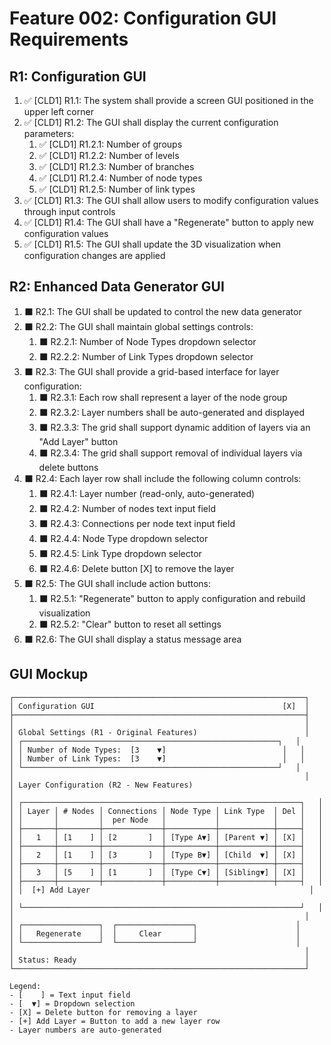# Feature 002: Configuration GUI Requirements

## R1: Configuration GUI

1. ✅ [CLD1] R1.1: The system shall provide a screen GUI positioned in the upper left corner
2. ✅ [CLD1] R1.2: The GUI shall display the current configuration parameters:
   1. ✅ [CLD1] R1.2.1: Number of groups
   2. ✅ [CLD1] R1.2.2: Number of levels
   3. ✅ [CLD1] R1.2.3: Number of branches
   4. ✅ [CLD1] R1.2.4: Number of node types
   5. ✅ [CLD1] R1.2.5: Number of link types
3. ✅ [CLD1] R1.3: The GUI shall allow users to modify configuration values through input controls
4. ✅ [CLD1] R1.4: The GUI shall have a "Regenerate" button to apply new configuration values
5. ✅ [CLD1] R1.5: The GUI shall update the 3D visualization when configuration changes are applied

## R2: Enhanced Data Generator GUI

1. ⬛ R2.1: The GUI shall be updated to control the new data generator
2. ⬛ R2.2: The GUI shall maintain global settings controls:
   1. ⬛ R2.2.1: Number of Node Types dropdown selector
   2. ⬛ R2.2.2: Number of Link Types dropdown selector
3. ⬛ R2.3: The GUI shall provide a grid-based interface for layer configuration:
   1. ⬛ R2.3.1: Each row shall represent a layer of the node group
   2. ⬛ R2.3.2: Layer numbers shall be auto-generated and displayed
   3. ⬛ R2.3.3: The grid shall support dynamic addition of layers via an "Add Layer" button
   4. ⬛ R2.3.4: The grid shall support removal of individual layers via delete buttons
4. ⬛ R2.4: Each layer row shall include the following column controls:
   1. ⬛ R2.4.1: Layer number (read-only, auto-generated)
   2. ⬛ R2.4.2: Number of nodes text input field
   3. ⬛ R2.4.3: Connections per node text input field
   4. ⬛ R2.4.4: Node Type dropdown selector
   5. ⬛ R2.4.5: Link Type dropdown selector
   6. ⬛ R2.4.6: Delete button [X] to remove the layer
5. ⬛ R2.5: The GUI shall include action buttons:
   1. ⬛ R2.5.1: "Regenerate" button to apply configuration and rebuild visualization
   2. ⬛ R2.5.2: "Clear" button to reset all settings
6. ⬛ R2.6: The GUI shall display a status message area

## GUI Mockup

```
┌─────────────────────────────────────────────────────────────────┐
│ Configuration GUI                                          [X]  │
├─────────────────────────────────────────────────────────────────┤
│                                                                 │
│ Global Settings (R1 - Original Features)                        │
│ ┌─────────────────────────────────────────────────────────┐   │
│ │ Number of Node Types:  [3    ▼]                          │   │
│ │ Number of Link Types:  [3    ▼]                          │   │
│ └─────────────────────────────────────────────────────────┘   │
│                                                                 │
│ Layer Configuration (R2 - New Features)                              │
│ ┌──────────────────────────────────────────────────────────────┐   │
│ │ Layer │ # Nodes │ Connections │ Node Type │ Link Type  │ Del │   │
│ │       │         │  per Node   │           │            │     │   │
│ ├───────┼─────────┼─────────────┼───────────┼────────────┼─────┤   │
│ │   1   │ [1    ] │ [2       ]  │ [Type A▼] │ [Parent ▼] │ [X] │   │
│ ├───────┼─────────┼─────────────┼───────────┼────────────┼─────┤   │
│ │   2   │ [1    ] │ [3       ]  │ [Type B▼] │ [Child  ▼] │ [X] │   │
│ ├───────┼─────────┼─────────────┼───────────┼────────────┼─────┤   │
│ │   3   │ [5    ] │ [1       ]  │ [Type C▼] │ [Sibling▼] │ [X] │   │
│ ├───────┼─────────┼─────────────┼───────────┼────────────┼─────┤   │
│ │  [+] Add Layer                                                 │   │
│ └──────────────────────────────────────────────────────────────┘   │
│                                                                 │
│ ┌─────────────────┐  ┌─────────────────┐                      │
│ │   Regenerate    │  │     Clear       │                      │
│ └─────────────────┘  └─────────────────┘                      │
│                                                                 │
│ Status: Ready                                                   │
└─────────────────────────────────────────────────────────────────┘

Legend:
- [    ] = Text input field
- [  ▼] = Dropdown selection
- [X] = Delete button for removing a layer
- [+] Add Layer = Button to add a new layer row
- Layer numbers are auto-generated
```
